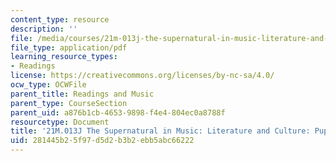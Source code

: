 ```yaml
---
content_type: resource
description: ''
file: /media/courses/21m-013j-the-supernatural-in-music-literature-and-culture-fall-2013/281445b25f97d5d2b3b2ebb5abc66222_MIT21M_013JF13_PupPly_excpt.pdf
file_type: application/pdf
learning_resource_types:
- Readings
license: https://creativecommons.org/licenses/by-nc-sa/4.0/
ocw_type: OCWFile
parent_title: Readings and Music
parent_type: CourseSection
parent_uid: a876b1cb-4653-9898-f4e4-804ec0a8788f
resourcetype: Document
title: '21M.013J The Supernatural in Music: Literature and Culture: Puppet Play Excepts'
uid: 281445b2-5f97-d5d2-b3b2-ebb5abc66222
---
```

